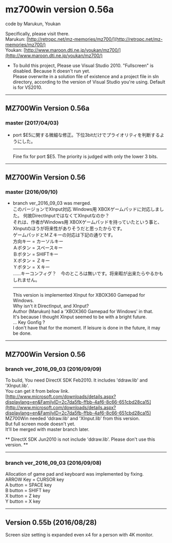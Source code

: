 <!-- コメント -->
# mz700win version 0.56a
code by Marukun, Youkan 
   
Specifically, please visit there.  
Marukun: [http://retropc.net/mz-memories/mz700/](http://retropc.net/mz-memories/mz700/) <br>
Youkan: [http://www.maroon.dti.ne.jp/youkan/mz700/](http://www.maroon.dti.ne.jp/youkan/mz700/)  
- To build this project, Please use Visual Studio 2010. "Fullscreen" is disabled. Because It doesn't run yet.  
Please overwrite in a solution file of existence and a project file in sln directory, according to the version of Visual Studio you're using.
Default is for VS2010.  

---
## MZ700Win Version 0.56a
### master (2017/04/03)
- port $E5に関する微細な修正。下位3bitだけでプライオリティを判断するようにした。<hr>
Fine fix for port $E5. The priority is judged with only the lower 3 bits.

---
## MZ700Win Version 0.56
### master (2016/09/10)
- branch ver_2016_09_03 was merged.<br>
このバージョンでXInput対応 Windows用 XBOXゲームパッドに対応しました。
何故DirectInputではなくてXInputなのか？  
それは、作者がWindows用 XBOXゲームパッドを持っていたという事と、  
XInputのほうが将来性がありそうだと思ったからです。   
ゲームパッドとＭＺキーの対応は下記の通りです。  
方向キー = カーソルキー  
Ａボタン = スペースキー  
Ｂボタン = SHIFTキー  
Ｘボタン = Ｚキー  
Ｙボタン = Ｘキー  <br>
……キーコンフィグ？　今のところは無いです。将来暇が出来たらやるかもしれません。 <hr>
This version is implemented XInput for XBOX360 Gamepad for Windows.  
Why isn't it DirectInput, and XInput?  
Author (Marukun) had a 'XBOX360 Gamepad for Windows' in that.  
It's because I thought XInput seemed to be with a bright future.  
... Key Gonfig ?  
I don't have that for the moment. If leisure is done in the future, it may be done.  

---
## MZ700Win Version 0.56
### branch ver_2016_09_03 (2016/09/09)

To build, You need DirectX SDK Feb2010. It includes 'ddraw.lib' and 'XInput.lib'.  
You can get it from below link.  
[http://www.microsoft.com/downloads/details.aspx?displaylang=en&FamilyID=2c7da5fb-ffbb-4af6-8c66-651cbd28ca15](http://www.microsoft.com/downloads/details.aspx?displaylang=en&FamilyID=2c7da5fb-ffbb-4af6-8c66-651cbd28ca15)  
MZ700Win needed 'ddraw.lib' and 'XInput.lib' from this version.  
But full screen mode doesn't  yet.  
It'll be merged with master branch later.  

** DirectX SDK Jun2010 is not include 'ddraw.lib'. Please don't use this version. **  

---
### branch ver_2016_09_03 (2016/09/08)
Allocation of game pad and keyboard was implemented by fixing.  
ARROW Key = CURSOR key  
A button = SPACE key  
B button = SHIFT key  
X button = Z key  
Y button = X key  

---
## Version 0.55b (2016/08/28)
Screen size setting is expanded even x4 for a person with 4K monitor.  
